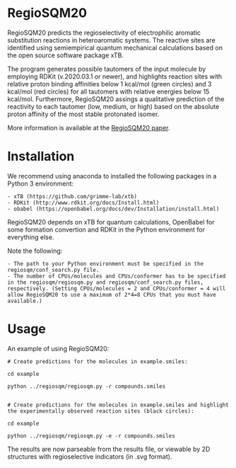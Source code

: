 # RegioSQM20

RegioSQM20 predicts the regioselectivity of electrophilic aromatic substitution reactions in heteroaromatic systems.
The reactive sites are identified using semiempirical quantum mechanical calculations based on the open source software package xTB.

The program generates possible tautomers of the input molecule by employing RDKit (v.2020.03.1 or newer), and highlights reaction sites with relative proton binding affinities below 1 kcal/mol (green circles) and 3 kcal/mol (red circles) for all tautomers with relative energies below 15 kcal/mol.
Furthermore, RegioSQM20 assings a qualitative prediction of the reactivity to each tautomer (low, medium, or high) based on the absolute proton affinity of the most stable protonated isomer.

More information is available at the [RegioSQM20 paper](https://doi.org/XX.XXXX/XXXXXXX).

# Installation

We recommend using anaconda to installed the following packages in a Python 3 environment:

    - xTB (https://github.com/grimme-lab/xtb)
    - RDKit (http://www.rdkit.org/docs/Install.html)
    - obabel (https://openbabel.org/docs/dev/Installation/install.html)

RegioSQM20 depends on xTB for quantum calculations, OpenBabel for some
formation convertion and RDKit in the Python environment for everything else.

Note the following:

    - The path to your Python environment must be specified in the regiosqm/conf_search.py file.
    - The number of CPUs/molecules and CPUs/conformer has to be specified in the regiosqm/regiosqm.py and regiosqm/conf_search.py files, respectively. (Setting CPUs/molecules = 2 and CPUs/conformer = 4 will allow RegioSQM20 to use a maximum of 2*4=8 CPUs that you must have available.)

# Usage

An example of using RegioSQM20:

    # Create predictions for the molecules in example.smiles:
    
    cd example

    python ../regiosqm/regiosqm.py -r compounds.smiles


    # Create predictions for the molecules in example.smiles and highlight the experimentally observed reaction sites (black circles):

    cd example

    python ../regiosqm/regiosqm.py -e -r compounds.smiles


The results are now parseable from the results file, or viewable by 2D structures with regioselective indicators (in .svg format).


